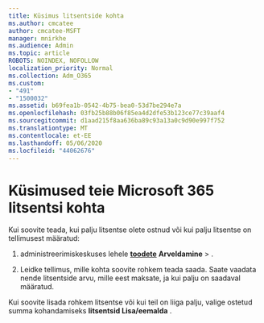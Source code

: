 ```yaml
---
title: Küsimus litsentside kohta
ms.author: cmcatee
author: cmcatee-MSFT
manager: mnirkhe
ms.audience: Admin
ms.topic: article
ROBOTS: NOINDEX, NOFOLLOW
localization_priority: Normal
ms.collection: Adm_O365
ms.custom:
- "491"
- "1500032"
ms.assetid: b69fea1b-0542-4b75-bea0-53d7be294e7a
ms.openlocfilehash: 03fb25b88b06f85ea4d2dfe53b123ce77c39aaf4
ms.sourcegitcommit: d1aad215f8aa636ba89c93a13a0c9d90e997f752
ms.translationtype: MT
ms.contentlocale: et-EE
ms.lasthandoff: 05/06/2020
ms.locfileid: "44062676"
---
```

# <a name="questions-about-your-microsoft-365-license"></a>Küsimused teie Microsoft 365 litsentsi kohta

Kui soovite teada, kui palju litsentse olete ostnud või kui palju litsentse on tellimusest määratud:
  
1. administreerimiskeskuses lehele **[toodete](https://go.microsoft.com/fwlink/p/?linkid=842054)** **Arveldamine** \> .

2. Leidke tellimus, mille kohta soovite rohkem teada saada. Saate vaadata nende litsentside arvu, mille eest maksate, ja kui palju on saadaval määratud.

Kui soovite lisada rohkem litsentse või kui teil on liiga palju, valige ostetud summa kohandamiseks **litsentsid Lisa/eemalda** .
